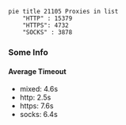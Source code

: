 
```mermaid
pie title 21105 Proxies in list
    "HTTP" : 15379
    "HTTPS": 4732
    "SOCKS" : 3878
```

### Some Info
#### Average Timeout

- mixed: 4.6s
- http: 2.5s
- https: 7.6s
- socks: 6.4s